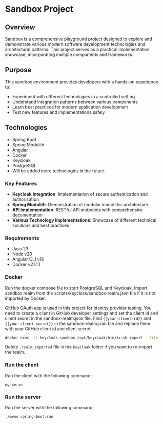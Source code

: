 # Sandbox Project

## Overview
Sandbox is a comprehensive playground project designed to explore and demonstrate various modern software development technologies and architectural patterns. This project serves as a practical implementation showcase, incorporating multiple components and frameworks.

## Purpose
This sandbox environment provides developers with a hands-on experience to:
- Experiment with different technologies in a controlled setting
- Understand integration patterns between various components
- Learn best practices for modern application development
- Test new features and implementations safely

## Technologies
- Spring Boot
- Spring Modulith
- Angular
- Docker
- Keycloak
- PostgreSQL
- Will be added more technologies in the future.

### Key Features
- **Keycloak Integration**: Implementation of secure authentication and authorization
- **Spring Modulith**: Demonstration of modular monolithic architecture
- **API Implementation**: RESTful API endpoints with comprehensive documentation
- **Various Technology Implementations**: Showcase of different technical solutions and best practices

### Requirements
- Java 23
- Node v20
- Angular CLI v18
- Docker v27.1.1



### Docker
Run the docker compose file to start PostgreSQL and Keycloak. Import sandbox realm from the scripts/keycloak/sandbox-realm.json file if it is not imported by Docker.

GitHub OAuth app is used in this project for identity provider testing. You need to create a client in GitHub developer settings and set the client id and client secret in the sandbox-realm.json file.
Find `{{your-client-id}}` and `{{your-client-secret}}` in the sandbox-realm.json file and replace them with your GitHub client id and client secret.

```sh
docker exec -it keycloak-sandbox /opt/keycloak/bin/kc.sh import --file /opt/keycloak/data/import/sandbox-realm.json
```

Delete `.realm_imported` file in the `keycloak` folder if you want to re-import the realm.

### Run the client 
Run the client with the following command:

```
ng serve
```

### Run the server
Run the server with the following command:

```
./mvnw spring-boot:run
```

